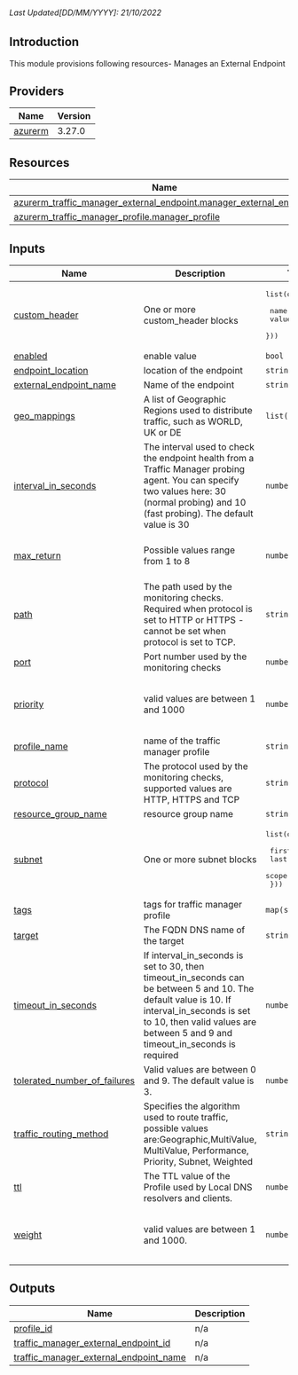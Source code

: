 <!-- BEGIN_TF_DOCS -->
###### Last Updated[DD/MM/YYYY]: 21/10/2022

##  Introduction 
This module provisions following resources- Manages an External Endpoint

## Providers

| Name | Version |
|------|---------|
| <a name="provider_azurerm"></a> [azurerm](#provider\_azurerm) | 3.27.0 |


## Resources

| Name | Type |
|------|------|
| [azurerm_traffic_manager_external_endpoint.manager_external_endpoint](https://registry.terraform.io/providers/hashicorp/azurerm/latest/docs/resources/traffic_manager_external_endpoint) | resource |
| [azurerm_traffic_manager_profile.manager_profile](https://registry.terraform.io/providers/hashicorp/azurerm/latest/docs/resources/traffic_manager_profile) | resource |

## Inputs

| Name | Description | Type | Default | Required |
|------|-------------|------|---------|:--------:|
| <a name="input_custom_header"></a> [custom\_header](#input\_custom\_header) | One or more custom\_header blocks | <pre>list(object({<br>           <br>        name = string<br>        value = string<br>    }))</pre> | Null | No |
| <a name="input_enabled"></a> [enabled](#input\_enabled) | enable value | `bool` | n/a | yes |
| <a name="input_endpoint_location"></a> [endpoint\_location](#input\_endpoint\_location) | location of the endpoint | `string` | true | No |
| <a name="input_external_endpoint_name"></a> [external\_endpoint\_name](#input\_external\_endpoint\_name) | Name of the endpoint | `string` | n/a | yes |
| <a name="input_geo_mappings"></a> [geo\_mappings](#input\_geo\_mappings) | A list of Geographic Regions used to distribute traffic, such as WORLD, UK or DE | `list(string)` | Null | No |
| <a name="input_interval_in_seconds"></a> [interval\_in\_seconds](#input\_interval\_in\_seconds) | The interval used to check the endpoint health from a Traffic Manager probing agent. You can specify two values here: 30 (normal probing) and 10 (fast probing). The default value is 30 | `number` | 30 | No |
| <a name="input_max_return"></a> [max\_return](#input\_max\_return) | Possible values range from 1 to 8 | `number` | values range from 1 to 8 | No |
| <a name="input_path"></a> [path](#input\_path) | The path used by the monitoring checks. Required when protocol is set to HTTP or HTTPS - cannot be set when protocol is set to TCP. | `string` | Null | No |
| <a name="input_port"></a> [port](#input\_port) | Port number used by the monitoring checks | `number` | n/a | yes |
| <a name="input_priority"></a> [priority](#input\_priority) | valid values are between 1 and 1000 | `number` | values are between 1 and 1000 | No |
| <a name="input_profile_name"></a> [profile\_name](#input\_profile\_name) | name of the traffic manager profile | `string` | n/a | yes |
| <a name="input_protocol"></a> [protocol](#input\_protocol) | The protocol used by the monitoring checks, supported values are HTTP, HTTPS and TCP | `string` | n/a | yes |
| <a name="input_resource_group_name"></a> [resource\_group\_name](#input\_resource\_group\_name) | resource group name | `string` | n/a | yes |
| <a name="input_subnet"></a> [subnet](#input\_subnet) | One or more subnet blocks | <pre>list(object({<br><br>        first = string<br>        last  = string<br>        scope = number<br>    }))</pre> | n/a | No |
| <a name="input_tags"></a> [tags](#input\_tags) | tags for traffic manager profile | `map(string)` | n/a | yes |
| <a name="input_target"></a> [target](#input\_target) | The FQDN DNS name of the target | `string` | n/a | yes |
| <a name="input_timeout_in_seconds"></a> [timeout\_in\_seconds](#input\_timeout\_in\_seconds) | If interval\_in\_seconds is set to 30, then timeout\_in\_seconds can be between 5 and 10. The default value is 10. If interval\_in\_seconds is set to 10, then valid values are between 5 and 9 and timeout\_in\_seconds is required | `number` | n/a | No |
| <a name="input_tolerated_number_of_failures"></a> [tolerated\_number\_of\_failures](#input\_tolerated\_number\_of\_failures) | Valid values are between 0 and 9. The default value is 3. | `number` | 3 | No |
| <a name="input_traffic_routing_method"></a> [traffic\_routing\_method](#input\_traffic\_routing\_method) | Specifies the algorithm used to route traffic, possible values are:Geographic,MultiValue, MultiValue, Performance, Priority, Subnet, Weighted | `string` | n/a | yes |
| <a name="input_ttl"></a> [ttl](#input\_ttl) | The TTL value of the Profile used by Local DNS resolvers and clients. | `number` | n/a | yes |
| <a name="input_weight"></a> [weight](#input\_weight) | valid values are between 1 and 1000. | `number` | values are between 1 and 1000 | No |

## Outputs

| Name | Description |
|------|-------------|
| <a name="output_profile_id"></a> [profile\_id](#output\_profile\_id) | n/a |
| <a name="output_traffic_manager_external_endpoint_id"></a> [traffic\_manager\_external\_endpoint\_id](#output\_traffic\_manager\_external\_endpoint\_id) | n/a |
| <a name="output_traffic_manager_external_endpoint_name"></a> [traffic\_manager\_external\_endpoint\_name](#output\_traffic\_manager\_external\_endpoint\_name) | n/a |
<!-- END_TF_DOCS -->